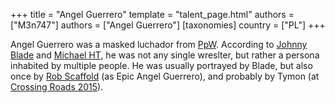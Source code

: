 +++
title = "Angel Guerrero"
template = "talent_page.html"
authors = ["M3n747"]
authors = ["Angel Guerrero"]
[taxonomies]
country = ["PL"]
+++

Angel Guerrero was a masked luchador from [PpW](@/o/ppw.md). According to [Johnny Blade](@/w/johnny-blade.md) and [Michael HT](@/w/michael-ht.md), he was not any single wreslter, but rather a persona inhabited by multiple people. He was usually portrayed by Blade, but also once by [Rob Scaffold](@/w/rob-scaffold.md) (as Epic Angel Guerrero), and probably by Tymon (at [Crossing Roads 2015](@/e/ppw/2015-08-31-ppw-crossing-roads-2015.md)).
